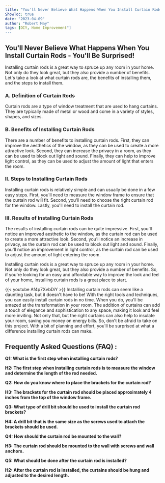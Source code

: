 ```yaml
---
title: "You'll Never Believe What Happens When You Install Curtain Rods - You'll Be Surprised!"
ShowToc: true 
date: "2023-04-09"
author: "Robert May" 
tags: [DIY, Home Improvement"]
---
```

## You'll Never Believe What Happens When You Install Curtain Rods - You'll Be Surprised!

Installing curtain rods is a great way to spruce up any room in your home. Not only do they look great, but they also provide a number of benefits. Let's take a look at what curtain rods are, the benefits of installing them, and the steps to install them. 

### A. Definition of Curtain Rods

Curtain rods are a type of window treatment that are used to hang curtains. They are typically made of metal or wood and come in a variety of styles, shapes, and sizes. 

### B. Benefits of Installing Curtain Rods

There are a number of benefits to installing curtain rods. First, they can improve the aesthetics of the window, as they can be used to create a more attractive look. Second, they can increase the privacy in a room, as they can be used to block out light and sound. Finally, they can help to improve light control, as they can be used to adjust the amount of light that enters the room.

### II. Steps to Installing Curtain Rods

Installing curtain rods is relatively simple and can usually be done in a few easy steps. First, you'll need to measure the window frame to ensure that the curtain rod will fit. Second, you'll need to choose the right curtain rod for the window. Lastly, you'll need to install the curtain rod.

### III. Results of Installing Curtain Rods

The results of installing curtain rods can be quite impressive. First, you'll notice an improved aesthetic to the window, as the curtain rod can be used to create a more attractive look. Second, you'll notice an increase in privacy, as the curtain rod can be used to block out light and sound. Finally, you'll notice an improvement in light control, as the curtain rod can be used to adjust the amount of light entering the room. 

Installing curtain rods is a great way to spruce up any room in your home. Not only do they look great, but they also provide a number of benefits. So, if you're looking for an easy and affordable way to improve the look and feel of your home, installing curtain rods is a great place to start.

{{< youtube Af4p7XvbDiY >}} 
Installing curtain rods can seem like a daunting task, but it doesn't have to be! With the right tools and techniques, you can easily install curtain rods in no time. When you do, you'll be amazed at the transformation in your room. The addition of curtains can add a touch of elegance and sophistication to any space, making it look and feel more inviting. Not only that, but the right curtains can also help to insulate your room, saving you money on energy bills. So, don't be afraid to take on this project. With a bit of planning and effort, you'll be surprised at what a difference installing curtain rods can make.

## Frequently Asked Questions (FAQ) :
**Q1: What is the first step when installing curtain rods?**

**H2: The first step when installing curtain rods is to measure the window and determine the length of the rod needed.**

**Q2: How do you know where to place the brackets for the curtain rod?**

**H3: The brackets for the curtain rod should be placed approximately 4 inches from the top of the window frame.**

**Q3: What type of drill bit should be used to install the curtain rod brackets?**

**H4: A drill bit that is the same size as the screws used to attach the brackets should be used.**

**Q4: How should the curtain rod be mounted to the wall?**

**H3: The curtain rod should be mounted to the wall with screws and wall anchors.**

**Q5: What should be done after the curtain rod is installed?**

**H2: After the curtain rod is installed, the curtains should be hung and adjusted to the desired length.**





